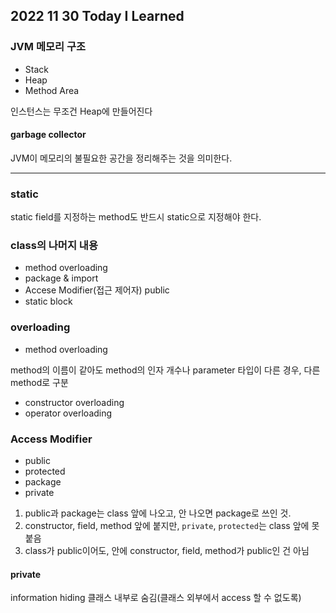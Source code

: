 ## 2022 11 30 Today I Learned

### JVM 메모리 구조

- Stack
- Heap
- Method Area

인스턴스는 무조건 Heap에 만들어진다

#### garbage collector
JVM이 메모리의 불필요한 공간을 정리해주는 것을 의미한다.

---

### static

static field를 지정하는 method도 반드시 static으로 지정해야 한다.

### class의 나머지 내용

- method overloading
- package & import
- Accese Modifier(접근 제어자) public
- static block

### overloading

- method overloading

method의 이름이 같아도 method의 인자 개수나 parameter 타입이 다른 경우, 다른 method로 구분


- constructor overloading
- operator overloading


### Access Modifier
- public
- protected
- package
- private

1. public과 package는 class 앞에 나오고, 안 나오면 package로 쓰인 것.
2. constructor, field, method 앞에 붙지만, <code>private</code>, <code>protected</code>는 class 앞에 못 붙음
3. class가 public이어도, 안에 constructor, field, method가 public인 건 아님

#### private 
information hiding
클래스 내부로 숨김(클래스 외부에서 access 할 수 없도록)
